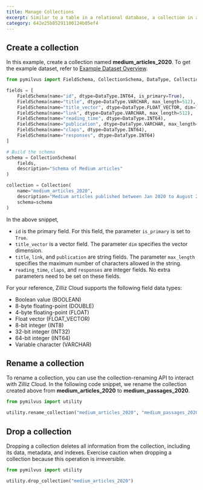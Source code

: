 ```yaml
---
title: Manage Collections
excerpt: Similar to a table in a relational database, a collection in a vector database consists of two dimensions, and they are a fixed number of columns defined in the schema and a variable number of rows corresponding to the inserted entities. In this guide, you are about to create and drop a collection.
category: 642e25b85291100124b05ef4
---
```


## Create a collection

In this example, create a collection named **medium_articles_2020**. To get the example dataset, refer to [Example Dataset Overview](example_dataset_overview).

```Python
from pymilvus import FieldSchema, CollectionSchema, DataType, Collection

fields = [
    FieldSchema(name="id", dtype=DataType.INT64, is_primary=True),
    FieldSchema(name="title", dtype=DataType.VARCHAR, max_length=512),   
    FieldSchema(name="title_vector", dtype=DataType.FLOAT_VECTOR, dim=768),
    FieldSchema(name="link", dtype=DataType.VARCHAR, max_length=512),
    FieldSchema(name="reading_time", dtype=DataType.INT64),
    FieldSchema(name="publication", dtype=DataType.VARCHAR, max_length=512),
    FieldSchema(name="claps", dtype=DataType.INT64),
    FieldSchema(name="responses", dtype=DataType.INT64)
]

# Build the schema
schema = CollectionSchema(
    fields,
    description="Schema of Medium articles"
)

collection = Collection(
    name="medium_articles_2020", 
    description="Medium articles published between Jan 2020 to August 2020 in prominent publications",
    schema=schema
)
```

In the above snippet,

- `id` is the primary field. For this field, the parameter `is_primary` is set to `True`.
- `title_vector` is a vector field. The parameter `dim` specifies the vector dimension.
- `title`, `link`, and `publication` are string fields. The parameter `max_length` specifies the maximum number of characters allowed in the string.
- `reading_time`, `claps`, and `responses` are integer fields. No extra parameters need to be set on these fields.

For your reference, Zilliz Cloud supports the following field data types:

- Boolean value (BOOLEAN)
- 8-byte floating-point (DOUBLE)
- 4-byte floating-point (FLOAT)
- Float vector (FLOAT_VECTOR)
- 8-bit integer (INT8)
- 32-bit integer (INT32)
- 64-bit integer (INT64)
- Variable character (VARCHAR)

## Rename a collection

To rename a collection, you can use the collection-renaming API to interact with Zilliz Cloud. In the following code snippet, we rename the collection created above from **medium_articles_2020** to **medium_passages_2020**.

```python
from pymilvus import utility

utility.rename_collection("medium_articles_2020", "medium_passages_2020")
```

## Drop a collection

Dropping a collection deletes all information from the collection, including its data, metadata, and indexes. Exercise caution when dropping a collection because this operation is irreversible.

```Python
from pymilvus import utility

utility.drop_collection("medium_articles_2020")
```
